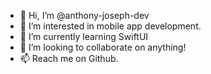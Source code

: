 - 👋 Hi, I’m @anthony-joseph-dev
- 👀 I’m interested in mobile app development.
- 🌱 I’m currently learning SwiftUI
- 💞️ I’m looking to collaborate on anything!
- 📫 Reach me on Github.

<!---
anthony-joseph-dev/anthony-joseph-dev is a ✨ special ✨ repository because its `README.md` (this file) appears on your GitHub profile.
You can click the Preview link to take a look at your changes.
--->
